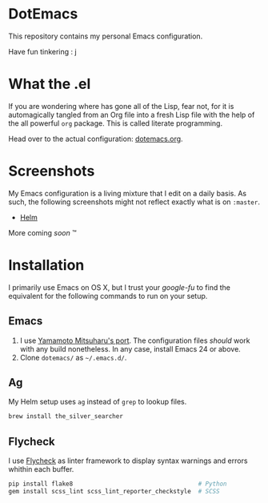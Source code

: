 DotEmacs
========

This repository contains my personal Emacs configuration.

Have fun tinkering : j

What the .el
============

If you are wondering where has gone all of the Lisp, fear not, for it is
automagically tangled from an Org file into a fresh Lisp file with the help of the
all powerful `org` package. This is called literate programming.

Head over to the actual configuration: [dotemacs.org][self.dotemacs].

Screenshots
===========

My Emacs configuration is a living mixture that I edit on a daily basis. As such, the
following screenshots might not reflect exactly what is on `:master`.

- [Helm][screenshots.helm]

More coming *soon* :tm:

Installation
============

I primarily use Emacs on OS X, but I trust your *google-fu* to find the equivalent for
the following commands to run on your setup.

Emacs
-----

1. I use [Yamamoto Mitsuharu's port][github.mitsuharu]. The configuration files
   *should* work with any build nonetheless. In any case, install Emacs 24 or above.
1. Clone `dotemacs/` as `~/.emacs.d/`.

Ag
--

My Helm setup uses `ag` instead of `grep` to lookup files.

```sh
brew install the_silver_searcher
```

Flycheck
--------

I use [Flycheck][github.flycheck] as linter framework to display syntax warnings and
errors whithin each buffer.

```sh
pip install flake8                                   # Python
gem install scss_lint scss_lint_reporter_checkstyle  # SCSS
```

[screenshots.helm]: https://drive.google.com/open?id=0BwTSOByd3qSFMmZqVHBpTlk2Q1E
[self.dotemacs]: ./dotemacs.org
[github.flycheck]: https://github.com/flycheck/flycheck
[github.mitsuharu]: https://github.com/railwaycat/homebrew-emacsmacport
